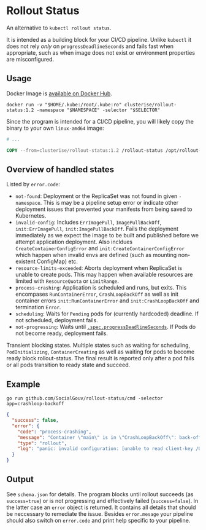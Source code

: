 Rollout Status
==============

An alternative to `kubectl rollout status`.

It is intended as a building block for your CI/CD pipeline. Unlike `kubectl` it does not rely *only* on `progressDeadlineSeconds` and fails fast when appropriate, such as when image does not exist or environment properties are misconfigured. 


Usage
-----

Docker Image is [available on Docker Hub](https://hub.docker.com/repository/docker/clusterise/rollout-status
).

```console
docker run -v "$HOME/.kube:/root/.kube:ro" clusterise/rollout-status:1.2 -namespace "$NAMESPACE" -selector "$SELECTOR"
```

Since the program is intended for a CI/CD pipeline, you will likely copy the binary to your own `linux-amd64` image:

```Dockerfile
# ...

COPY --from=clusterise/rollout-status:1.2 /rollout-status /opt/rollout-status 
```

Overview of handled states
--------------------------

Listed by `error.code`:

* `not-found`: Deployment or the ReplicaSet was not found in given `-namespace`. This is may be a pipeline setup error or indicate other deployment issues that prevented your manifests from being saved to Kubernetes.
* `invalid-config`: Includes `ErrImagePull`, `ImagePullBackOff`, `init:ErrImagePull`, `init:ImagePullBackOff`. Fails the deployment immediately as we expect the image to be built and published before we attempt application deployment. Also incldues `CreateContainerConfigError` and `init:CreateContainerConfigError` which happen when invalid envs are defined (such as mounting non-existent ConfigMap) etc.
* `resource-limits-exceeded`: Aborts deployment when ReplicaSet is unable to create pods. This may happen when available resources are limited with `ResourceQuota` or `LimitRange`.
* `process-crashing`: Application is scheduled and runs, but exits. This encompases `RunContainerError`, `CrashLoopBackOff` as well as init container errors `init:RunContainerError` and `init:CrashLoopBackOff` and termination `Error`.
* `scheduling`: Waits for `Pending` pods for (currently hardcoded) deadline. If not scheduled, deployment fails.
* `not-progressing`: Waits until [`.spec.progressDeadlineSeconds`](https://kubernetes.io/docs/concepts/workloads/controllers/deployment/#progress-deadline-seconds). If Pods do not become ready, deployment fails.

Transient blocking states. Multiple states such as waiting for scheduling, `PodInitializing`, `ContainerCreating` as well as waiting for pods to become ready block rollout-status. The final result is reported only after a pod fails or all pods transition to ready state and succeed. 


Example
-------

```console
go run github.com/SocialGouv/rollout-status/cmd -selector app=crashloop-backoff
```
```json
{
  "success": false,
  "error": {
    "code": "process-crashing",
    "message": "Container \"main\" is in \"CrashLoopBackOff\": back-off 5m0s restarting failed container=main pod=crashloop-backoff-7fd845849c-cfvqd_default(617f6364-5bd4-4e69-b19f-fcf3ce4c171a)",
    "type": "rollout",
    "log": "panic: invalid configuration: [unable to read client-key /Users/mikulas/.minikube/profiles/minikube/client.key for minikube due to open /Users/mikulas/.minikube/profiles/minikube/client.key: no such file or directory, unable to read certificate-authority /Users/mikulas/.minikube/ca.crt for minikube due to open /Users/mikulas/.minikube/ca.crt: no such file or directory]\n\ngoroutine 1 [running]:\nmain.makeClientset(0xc000041440, 0x12, 0x0)\n\t/src/cmd/main.go:57 +0xfb\nmain.main()\n\t/src/cmd/main.go:34 +0x21c\n"
  }
}
```


Output
------

See `schema.json` for details. The program blocks until rollout succeeds (as `success=true`) or is not progressing and effectively failed (`success=false`). In the latter case an `error` object is returned. It contains all details that should be neccessary to remediate the issue. Besides `error.mesage` your pipeline should also switch on `error.code` and print help specific to your pipeline.
